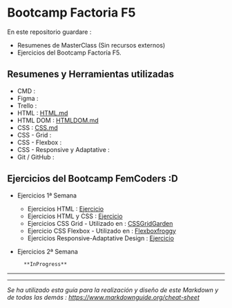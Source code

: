 # Bootcamp Factoria F5

En este repositorio guardare : 
- Resumenes de MasterClass (Sin recursos externos) 
- Ejercicios del Bootcamp Factoría F5.

## Resumenes y Herramientas utilizadas

- CMD : 
- Figma :
- Trello :
- HTML : [HTML.md](./HTML%20y%20CSS/HTML.md)
- HTML DOM : [HTMLDOM.md](./HTML%20y%20CSS/HTMLDOM.md)
- CSS : [CSS.md](./HTML%20y%20CSS/CSS.md)
- CSS - Grid :
- CSS - Flexbox : 
- CSS - Responsive y Adaptative :
- Git / GitHub :


## Ejercicios del Bootcamp FemCoders :D

- Ejercicios 1ª Semana
    - Ejercicios HTML : [Ejercicio](./HTML%20y%20CSS/Ejercicios%20HTML-CSS/2-Ejercicio%20HTML%20babysteps/ejercicio2.md)
    - Ejercicios HTML y CSS : [Ejercicio](./HTML%20y%20CSS/Ejercicios%20HTML-CSS/3-Ejercicio%20HTML%20y%20CSS3/ejercicio3.md)
    - Ejercicios CSS Grid - Utilizado en : [CSSGridGarden](https://cssgridgarden.com/#es)
    - Ejercicio CSS Flexbox - Utilizado en : [Flexboxfroggy](https://flexboxfroggy.com/#es)
    - Ejercicios Responsive-Adaptative Design : [Ejercicio](https://github.com/DevDesiree/F5-FemCoders/blob/0ef1ab798ab67baf88774c26ae1b35bdff255796/HTML%20y%20CSS/Ejercicios%20HTML-CSS/3-Ejercicio%20HTML%20y%20CSS3/Ejercicio1/styles.css#L53)

- Ejercicios 2ª Semana

        **InProgress**


---
---
*Se ha utilizado esta guía para la realización y diseño de este Markdown y de todas las demás : https://www.markdownguide.org/cheat-sheet*
